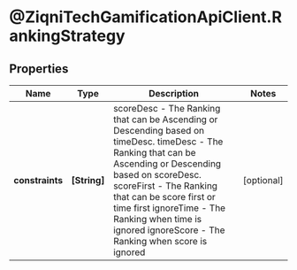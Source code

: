 # @ZiqniTechGamificationApiClient.RankingStrategy

## Properties

Name | Type | Description | Notes
------------ | ------------- | ------------- | -------------
**constraints** | **[String]** | scoreDesc - The Ranking that can be Ascending or Descending based on timeDesc. timeDesc - The Ranking that can be Ascending or Descending based on scoreDesc. scoreFirst - The Ranking that can be score first or time first ignoreTime - The Ranking when time is ignored ignoreScore - The Ranking when score is ignored | [optional] 


